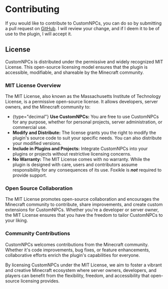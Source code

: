 # Contributing

If you would like to contribute to CustomNPCs, you can do so by submitting a pull request on 
[GitHub](https://github.com/foxikle/customnpcs). I will review your change, and if I deem it to be of use to the
plugin, I will accept it. 

## License
CustomNPCs is distributed under the permissive and widely recognized MIT License. This open-source licensing model
ensures that the plugin is accessible, modifiable, and shareable by the Minecraft community. 

### MIT License Overview 
The MIT License, also known as the Massachusetts Institute of Technology License, is a permissive open-source license.
It allows developers, server owners, and the Minecraft community to: 
- {type="decimal"} **Use CustomNPCs:** You are free to use CustomNPCs for any purpose, whether for personal projects,
server administration, or commercial use.
- **Modify and Distribute:** The license grants you the right to modify the plugin's source code to suit your specific
needs. You can also distribute your modified versions. 
- **Include in Plugins and Projects:** Integrate CustomNPCs into your plugins or projects without restrictive licensing
concerns. 
- **No Warranty:** The MIT License comes with no warranty. While the plugin is designed with care, users and 
contributors assume responsibility for any consequences of its use. Foxikle is ***not*** required to provide support.

### Open Source Collaboration
The MIT License promotes open-source collaboration and encourages the Minecraft community to contribute, share
improvements, and create custom extensions for CustomNPCs. Whether you're a developer or server owner, the MIT License
ensures that you have the freedom to tailor CustomNPCs to your liking. 

### Community Contributions
CustomNPCs welcomes contributions from the Minecraft community. Whether it's code improvements, bug fixes, or feature 
enhancements, collaborative efforts enrich the plugin's capabilities for everyone.

By licensing CustomNPCs under the MIT License, we aim to foster a vibrant and creative Minecraft ecosystem where server 
owners, developers, and players can benefit from the flexibility, freedom, and accessibility that open-source licensing 
provides.